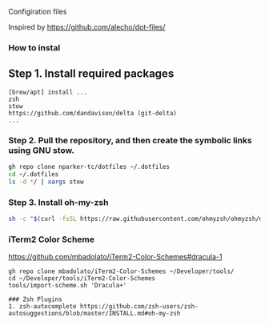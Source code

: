 Configiration files

Inspired by https://github.com/alecho/dot-files/

### How to instal

## Step 1. Install required packages

```
[brew/apt] install ...
zsh
stow
https://github.com/dandavison/delta (git-delta)
...
```

### Step 2. Pull the repository, and then create the symbolic links using GNU stow.

```bash
gh repo clone nparker-tc/dotfiles ~/.dotfiles
cd ~/.dotfiles
ls -d */ | xargs stow
```

### Step 3. Install oh-my-zsh

```bash
sh -c "$(curl -fsSL https://raw.githubusercontent.com/ohmyzsh/ohmyzsh/master/tools/install.sh)"
```

### iTerm2 Color Scheme

https://github.com/mbadolato/iTerm2-Color-Schemes#dracula-1
```
gh repo clone mbadolato/iTerm2-Color-Schemes ~/Developer/tools/
cd ~/Developer/tools/iTerm2-Color-Schemes
tools/import-scheme.sh 'Dracula+'

### Zsh Plugins
1. zsh-autocomplete https://github.com/zsh-users/zsh-autosuggestions/blob/master/INSTALL.md#oh-my-zsh

